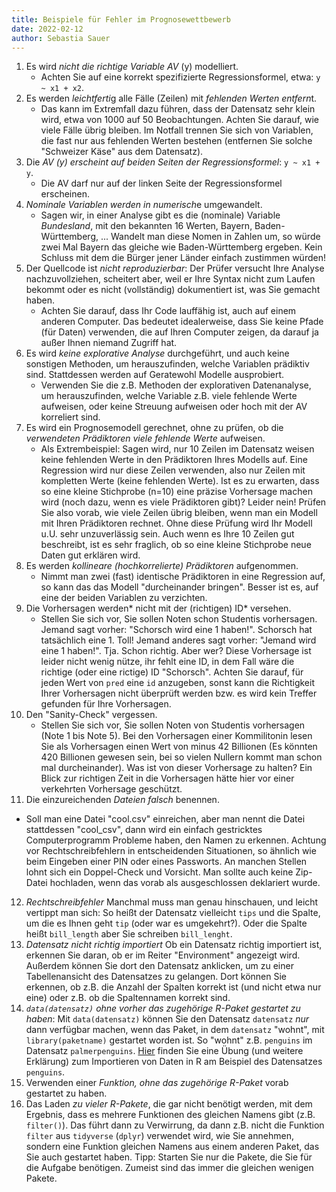 ```yaml
---
title: Beispiele für Fehler im Prognosewettbewerb
date: 2022-02-12
author: Sebastia Sauer
---
```




1. Es wird *nicht die richtige Variable AV* (y) modelliert.
    - Achten Sie auf eine korrekt spezifizierte Regressionsformel, etwa: `y ~ x1 + x2`.
2. Es werden *leichtferti*g alle Fälle (Zeilen) mit *fehlenden Werten entfern*t.
    - Das kann im Extremfall dazu führen, dass der Datensatz sehr klein wird, etwa von 1000 auf 50 Beobachtungen. Achten Sie darauf, wie viele Fälle übrig bleiben. Im Notfall trennen Sie sich von Variablen, die fast nur aus fehlenden Werten bestehen (entfernen Sie solche "Schweizer Käse" aus dem Datensatz).
3. Die *AV (y) erscheint auf beiden Seiten der Regressionsformel*: `y ~ x1 + y`.
    - Die AV darf nur auf der linken Seite der Regressionsformel erscheinen.
4. *Nominale Variablen werden in numerisch*e umgewandelt.
    - Sagen wir, in einer Analyse gibt es die (nominale) Variable *Bundesland*, mit den bekannten 16 Werten, Bayern, Baden-Württemberg, ... Wandelt man diese Nomen in Zahlen um, so würde zwei Mal Bayern das gleiche wie Baden-Württemberg ergeben. Kein Schluss mit dem die Bürger jener Länder einfach zustimmen würden! 
5. Der Quellcode ist *nicht reproduzierbar*: Der Prüfer versucht Ihre Analyse nachzuvollziehen, scheitert aber, weil er Ihre Syntax nicht zum Laufen bekommt oder es nicht (vollständig) dokumentiert ist, was Sie gemacht haben. 
    - Achten Sie darauf, dass Ihr Code lauffähig ist, auch auf einem anderen Computer. Das bedeutet idealerweise, dass Sie keine Pfade (für Daten) verwenden, die auf Ihren Computer zeigen, da darauf ja außer Ihnen niemand Zugriff hat.
6. Es wird *keine explorative Analyse* durchgeführt, und auch keine sonstigen Methoden, um herauszufinden, welche Variablen prädiktiv sind. Stattdessen werden auf Geratewohl Modelle ausprobiert.
    - Verwenden Sie die z.B. Methoden der explorativen Datenanalyse, um herauszufinden, welche Variable z.B. viele fehlende Werte aufweisen, oder keine Streuung aufweisen oder hoch mit der AV korreliert sind.
7. Es wird ein Prognosemodell gerechnet, ohne zu prüfen, ob die *verwendeten Prädiktoren viele fehlende Werte* aufweisen.
    - Als Extrembeispiel: Sagen wird, nur 10 Zeilen im Datensatz weisen keine fehlenden Werte in den Prädiktoren Ihres Modells auf. Eine Regression wird nur diese Zeilen verwenden, also nur Zeilen mit kompletten Werte (keine fehlenden Werte). Ist es zu erwarten, dass so eine kleine Stichprobe (n=10) eine präzise Vorhersage machen wird (noch dazu, wenn es viele Prädiktoren gibt)? Leider nein! Prüfen Sie also vorab, wie viele Zeilen übrig bleiben, wenn man ein Modell mit Ihren Prädiktoren rechnet. Ohne diese Prüfung wird Ihr Modell u.U. sehr unzuverlässig sein. Auch wenn es Ihre 10 Zeilen gut beschreibt, ist es sehr fraglich, ob so eine kleine Stichprobe neue Daten gut erklären wird. 
8. Es werden *kollineare (hochkorrelierte) Prädiktoren* aufgenommen.
    - Nimmt man zwei (fast) identische Prädiktoren in eine Regression auf, so kann das das Modell "durcheinander bringen". Besser ist es, auf eine der beiden Variablen zu verzichten.
9. Die Vorhersagen werden* nicht mit der (richtigen) ID* versehen.
    - Stellen Sie sich vor, Sie sollen Noten schon Studentis vorhersagen. Jemand sagt vorher: "Schorsch wird eine 1 haben!". Schorsch hat tatsächlich eine 1. Toll! Jemand anderes sagt vorher: "Jemand wird eine 1 haben!". Tja. Schon richtig. Aber wer? Diese Vorhersage ist leider nicht wenig nütze, ihr fehlt eine ID, in dem Fall wäre die richtige (oder eine rictige) ID "Schorsch". Achten Sie darauf, für jeden Wert von `pred` eine `id` anzugeben, sonst kann die Richtigkeit Ihrer Vorhersagen nicht überprüft werden bzw. es wird kein Treffer gefunden für Ihre Vorhersagen.
10. Den "Sanity-Check" vergessen.
    - Stellen Sie sich vor, Sie sollen Noten von Studentis vorhersagen (Note 1 bis Note 5). Bei den Vorhersagen einer Kommilitonin lesen Sie als Vorhersagen einen Wert von minus 42 Billionen (Es könnten 420 Billionen gewesen sein, bei so vielen Nullern kommt man schon mal durcheinander). Was ist von dieser Vorhersage zu halten? Ein Blick zur richtigen Zeit in die Vorhersagen hätte hier vor einer verkehrten Vorhersage geschützt. 
11. Die einzureichenden *Dateien falsch* benennen.
   - Soll man eine Datei "cool.csv" einreichen, aber man nennt die Datei stattdessen "cool_csv", dann wird ein einfach gestricktes Computerprogramm Probleme haben, den Namen zu erkennen. Achtung vor Rechtschreibfehlern in entscheidenden Situationen, so ähnlich wie beim Eingeben einer PIN oder eines Passworts. An manchen Stellen lohnt sich ein Doppel-Check und Vorsicht. Man sollte auch keine Zip-Datei hochladen, wenn das vorab als ausgeschlossen deklariert wurde.
12. *Rechtschreibfehler* Manchmal muss man genau hinschauen, und leicht vertippt man sich: So heißt der Datensatz vielleicht `tips` und die Spalte, um die es Ihnen geht `tip` (oder war es umgekehrt?). Oder die Spalte heißt `bill_length` aber Sie schreiben `bill_lenght`.
13. *Datensatz nicht richtig importiert* Ob ein Datensatz richtig importiert ist, erkennen Sie daran, ob er im Reiter "Environment" angezeigt wird. Außerdem können Sie dort den Datensatz anklicken, um zu einer Tabellenansicht des Datensatzes zu gelangen. Dort können Sie erkennen, ob z.B. die Anzahl der Spalten korrekt ist (und nicht etwa nur eine) oder z.B. ob die Spaltennamen korrekt sind.
14. *`data(datensatz)` ohne vorher das zugehörige R-Paket gestartet zu haben*: Mit `data(datensatz)` können Sie den Datensatz `datensatz` *nur* dann verfügbar machen, wenn das Paket, in dem `datensatz` "wohnt", mit `library(paketname)` gestartet worden ist. So "wohnt" z.B. `penguins` im Datensatz `palmerpenguins`. [Hier](https://datenwerk.netlify.app/post/pfad/pfad/) finden Sie eine Übung (und weitere Erklärung) zum Importieren von Daten in R am Beispiel des Datensatzes `penguins`.
15. Verwenden einer *Funktion, ohne das zugehörige R-Paket* vorab gestartet zu haben.
16. Das Laden *zu vieler R-Pakete*, die gar nicht benötigt werden, mit dem Ergebnis, dass es mehrere Funktionen des gleichen Namens gibt (z.B. `filter()`). Das führt dann zu Verwirrung, da dann z.B. nicht die Funktion `filter` aus `tidyverse` (`dplyr`) verwendet wird, wie Sie annehmen, sondern eine Funktion gleichen Namens aus einem anderen Paket, das Sie auch gestartet haben. Tipp: Starten Sie nur die Pakete, die Sie für die Aufgabe benötigen. Zumeist sind das immer die gleichen wenigen Pakete.
    
    
  
